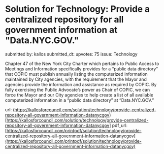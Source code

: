 # Solution for Technology: Provide a centralized repository for all government information at "Data.NYC.GOV." #

submitted by: kallos
submitted_dt: 
upvotes: 75
issue: Technology

Chapter 47 of the New York City Charter which pertains to Public Access to Meetings and Information specifically provides for a “public data directory” that COPIC must publish annually listing the computerized information maintained by City agencies, with the requirement that the Mayor and agencies provide the information and assistance as required by COPIC. By fully exercising the Public Advocate’s power as Chair of COPIC, we can force the Mayor and our City agencies to help create a list of all available computerized information in a “public data directory” at “Data.NYC.GOV.”

url: (https://kallosforcouncil.com/solution/technology/provide-centralized-repository-all-government-information-datanycgov)[https://kallosforcouncil.com/solution/technology/provide-centralized-repository-all-government-information-datanycgov]
pdf_url: [https://kallosforcouncil.com/printpdf/solution/technology/provide-centralized-repository-all-government-information-datanycgov](https://kallosforcouncil.com/printpdf/solution/technology/provide-centralized-repository-all-government-information-datanycgov)